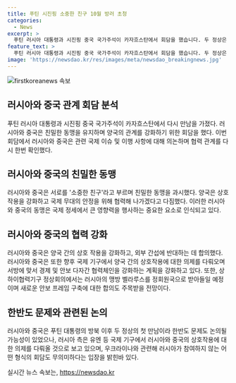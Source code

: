 ```yaml
---
title: 푸틴 시진핑 소중한 친구 10월 방러 초청
categories:
  - News
excerpt: >
  푸틴 러시아 대통령과 시진핑 중국 국가주석이 카자흐스탄에서 회담을 했습니다. 두 정상은 서로를 소중한 친구로 부르며 친밀한 모습을 보였고, 푸틴 대통령은 양국 관계를 역대 최고 수준이라고 언급했습니다. 시 주석은 지속적인 협력을 강조하고 외부 간섭에 반대한다는 입장을 내비쳤습니다. 푸틴 대통령은 브릭스 정상회의에서 시 주석과 다시 만나기를 기대하며, 상하이협력기구 정상회의에서 새로운 안보 프레임에 대한 합의도 주목받을 것으로 전망됩니다.
feature_text: >
  푸틴 러시아 대통령과 시진핑 중국 국가주석이 카자흐스탄에서 회담을 했습니다. 두 정상은 서로를 소중한 친구로 부르며 친밀한 모습을 보였고, 푸틴 대통령은 양국 관계를 역대 최고 수준이라고 언급했습니다. 시 주석은 지속적인 협력을 강조하고 외부 간섭에 반대한다는 입장을 내비쳤습니다. 푸틴 대통령은 브릭스 정상회의에서 시 주석과 다시 만나기를 기대하며, 상하이협력기구 정상회의에서 새로운 안보 프레임에 대한 합의도 주목받을 것으로 전망됩니다.
image: 'https://newsdao.kr/res/images/meta/newsdao_breakingnews.jpg'
---
```


<p><img src="https://newsdao.kr/res/images/meta/newsdao_breakingnews.jpg" alt="firstkoreanews 속보" /></p>

<h2 data-ke-size="size26">러시아와 중국 관계 회담 분석</h2>

<p data-ke-size="size16">푸틴 러시아 대통령과 시진핑 중국 국가주석이 카자흐스탄에서 다시 만남을 가졌다. 러시아와 중국은 친밀한 동맹을 유지하며 양국의 관계를 강화하기 위한 회담을 했다. 이번 회담에서 러시아와 중국은 관련 국제 이슈 및 이행 사항에 대해 의논하며 협력 관계를 다시 한번 확인했다.</p>

<h2 data-ke-size="size24">러시아와 중국의 친밀한 동맹</h2>

<p data-ke-size="size16">러시아와 중국은 서로를 '소중한 친구'라고 부르며 친밀한 동맹을 과시했다. 양국은 상호 작용을 강화하고 국제 무대의 안정을 위해 협력해 나가겠다고 다짐했다. 이러한 러시아와 중국의 동맹은 국제 정세에서 큰 영향력을 행사하는 중요한 요소로 인식되고 있다.</p>

<h2 data-ke-size="size24">러시아와 중국의 협력 강화</h2>

<p data-ke-size="size16">러시아와 중국은 양국 간의 상호 작용을 강화하고, 외부 간섭에 반대하는 데 합의했다. 러시아와 중국은 또한 향후 국제 기구에서 양국 간의 상호작용에 대한 의제를 다뤄오며 서방에 맞서 경제 및 안보 다자간 협력체인을 강화하는 계획을 강화하고 있다. 또한, 상하이협력기구 정상회의에서는 러시아의 맹방 벨라루스를 정회원국으로 받아들일 예정이며 새로운 안보 프레임 구축에 대한 합의도 주목받을 전망이다.</p>

<h2 data-ke-size="size24">한반도 문제와 관련된 논의</h2>

<p data-ke-size="size16">러시아와 중국은 푸틴 대통령의 방북 이후 두 정상의 첫 만남이라 한반도 문제도 논의될 가능성이 있었으나, 러시아 측은 유엔 등 국제 기구에서 러시아와 중국의 상호작용에 대한 의제를 다뤄올 것으로 보고 있으며, 우크라이나와 관련해 러시아가 참여하지 않는 어떤 형식의 회담도 무의미하다는 입장을 밝힌바 있다.</p>
실시간 뉴스 속보는, <a href="https://newsdao.kr" rel="dofollow">https://newsdao.kr</a>


